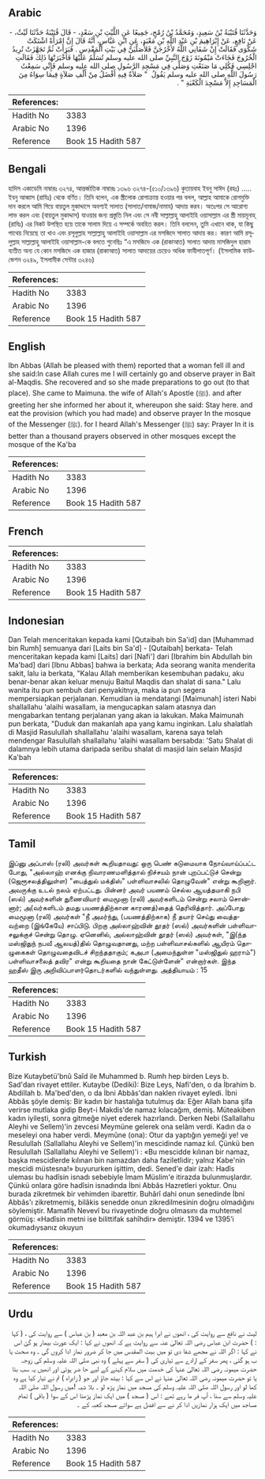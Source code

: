 ## Arabic


<div dir="rtl" lang="ar" style={{fontSize:'larger',backgroundColor:'#f8f9fa',padding:20}}>
وَحَدَّثَنَا قُتَيْبَةُ بْنُ سَعِيدٍ، وَمُحَمَّدُ بْنُ رُمْحٍ، جَمِيعًا عَنِ اللَّيْثِ بْنِ سَعْدٍ، - قَالَ قُتَيْبَةُ حَدَّثَنَا لَيْثٌ، - عَنْ نَافِعٍ، عَنْ إِبْرَاهِيمَ بْنِ عَبْدِ اللَّهِ بْنِ مَعْبَدٍ، عَنِ ابْنِ عَبَّاسٍ، أَنَّهُ قَالَ إِنَّ امْرَأَةً اشْتَكَتْ شَكْوَى فَقَالَتْ إِنْ شَفَانِي اللَّهُ لأَخْرُجَنَّ فَلأُصَلِّيَنَّ فِي بَيْتِ الْمَقْدِسِ ‏.‏ فَبَرَأَتْ ثُمَّ تَجَهَّزَتْ تُرِيدُ الْخُرُوجَ فَجَاءَتْ مَيْمُونَةَ زَوْجَ النَّبِيِّ صلى الله عليه وسلم تُسَلِّمُ عَلَيْهَا فَأَخْبَرَتْهَا ذَلِكَ فَقَالَتِ اجْلِسِي فَكُلِي مَا صَنَعْتِ وَصَلِّي فِي مَسْجِدِ الرَّسُولِ صلى الله عليه وسلم فَإِنِّي سَمِعْتُ رَسُولَ اللَّهِ صلى الله عليه وسلم يَقُولُ ‏ "‏ صَلاَةٌ فِيهِ أَفْضَلُ مِنْ أَلْفِ صَلاَةٍ فِيمَا سِوَاهُ مِنَ الْمَسَاجِدِ إِلاَّ مَسْجِدَ الْكَعْبَةِ ‏"‏ ‏.‏
</div>
<div style={{backgroundColor:'#f8f9fa',padding:20, marginBottom: 10}}><table> <thead> <tr> <th>References:</th> <th></th> </tr> </thead> <tbody><tr><td>Hadith No</td><td>3383</td></tr><tr><td>Arabic No</td><td>1396</td></tr><tr><td>Reference</td><td>Book 15 Hadith 587</td></tr></tbody></table></div>

## Bengali


<div dir="ltr" lang="bn" style={{fontSize:'larger',backgroundColor:'#f8f9fa',padding:20}}>
হাদিস একাডেমি নাম্বারঃ ৩২৭৪, আন্তর্জাতিক নাম্বারঃ ১৩৯৬ ৩২৭৪-(৫১০/১৩৯৬) কুতায়বাহ ইবনু সাঈদ (রহঃ) ..... ইবনু আব্বাস (রাযিঃ) থেকে বর্ণিত। তিনি বলেন, এক স্ত্রীলোক রোগাক্রান্ত হওয়ার পর বলল, আল্লাহ আমাকে রোগমুক্তি দান করলে আমি গিয়ে বায়তুল মুকাদ্দাসে অবশ্যই সালাত (সালাত/নামাজ/নামায) আদায় করব। অতঃপর সে আরোগ্য লাভ করল এবং (বায়তুল মুকাদ্দাস) যাওয়ার জন্য প্রস্তুতি নিল এবং সে নবী সাল্লাল্লাহু আলাইহি ওয়াসাল্লাম এর স্ত্রী মায়মূনাহ্ (রাযিঃ) এর নিকট উপস্থিত হয়ে তাকে সালাম দিয়ে এ সম্পর্কে অবহিত করল। তিনি বললেন, তুমি এখানে থাক, যা কিছু পাথেয় নিয়েছে তা খাও এবং রসূলুল্লাহ সাল্লাল্লাহু আলাইহি ওয়াসাল্লাম এর মসজিদে সালাত আদায় কর। কারণ আমি রসূলুল্লাহ সাল্লাল্লাহু আলাইহি ওয়াসাল্লাম-কে বলতে শুনেছিঃ “এ মসজিদে এক (রাকাআত) সালাত আদায় মাসজিদুল হারাম ব্যতীত অন্য যে কোন মসজিদে এক হাজার (রাকাআত) সালাত আদায়ের চেয়েও অধিক ফাযীলাতপূর্ণ। (ইসলামিক ফাউন্ডেশন ৩২৪৯, ইসলামীক সেন্টার ৩২৪৬)
</div>
<div style={{backgroundColor:'#f8f9fa',padding:20, marginBottom: 10}}><table> <thead> <tr> <th>References:</th> <th></th> </tr> </thead> <tbody><tr><td>Hadith No</td><td>3383</td></tr><tr><td>Arabic No</td><td>1396</td></tr><tr><td>Reference</td><td>Book 15 Hadith 587</td></tr></tbody></table></div>

## English


<div dir="ltr" lang="en" style={{fontSize:'larger',backgroundColor:'#f8f9fa',padding:20}}>
Ibn Abbas (Allah be pleased with them) reported that a woman fell ill and she said:In case Allah cures me I will certainly go and observe prayer in Bait al-Maqdis. She recovered and so she made preparations to go out (to that place). She came to Maimuna. the wife of Allah's Apostle (ﷺ). and after greeting her she informed her about it, whereupon she said: Stay here. and eat the provision (which you had made) and observe prayer In the mosque of the Messenger (ﷺ). for I heard Allah's Messenger (ﷺ) say: Prayer In it is better than a thousand prayers observed in other mosques except the mosque of the Ka'ba
</div>
<div style={{backgroundColor:'#f8f9fa',padding:20, marginBottom: 10}}><table> <thead> <tr> <th>References:</th> <th></th> </tr> </thead> <tbody><tr><td>Hadith No</td><td>3383</td></tr><tr><td>Arabic No</td><td>1396</td></tr><tr><td>Reference</td><td>Book 15 Hadith 587</td></tr></tbody></table></div>

## French


<div dir="ltr" lang="fr" style={{fontSize:'larger',backgroundColor:'#f8f9fa',padding:20}}>

</div>
<div style={{backgroundColor:'#f8f9fa',padding:20, marginBottom: 10}}><table> <thead> <tr> <th>References:</th> <th></th> </tr> </thead> <tbody><tr><td>Hadith No</td><td>3383</td></tr><tr><td>Arabic No</td><td>1396</td></tr><tr><td>Reference</td><td>Book 15 Hadith 587</td></tr></tbody></table></div>

## Indonesian


<div dir="ltr" lang="id" style={{fontSize:'larger',backgroundColor:'#f8f9fa',padding:20}}>
Dan Telah menceritakan kepada kami [Qutaibah bin Sa'id] dan [Muhammad bin Rumh] semuanya dari [Laits bin Sa'd] - [Qutaibah] berkata- Telah menceritakan kepada kami [Laits] dari [Nafi'] dari [Ibrahim bin Abdullah bin Ma'bad] dari [Ibnu Abbas] bahwa ia berkata; Ada seorang wanita menderita sakit, lalu ia berkata, "Kalau Allah memberikan kesembuhan padaku, aku benar-benar akan keluar menuju Baitul Maqdis dan shalat di sana." Lalu wanita itu pun sembuh dari penyakitnya, maka ia pun segera mempersiapkan perjalanan. Kemudian ia mendatangi [Maimunah] isteri Nabi shallallahu 'alaihi wasallam, ia mengucapkan salam atasnya dan mengabarkan tentang perjalanan yang akan ia lakukan. Maka Maimunah pun berkata, "Duduk dan makanlah apa yang kamu inginkan. Lalu shalatlah di Masjid Rasulullah shallallahu 'alaihi wasallam, karena saya telah mendengar Rasulullah shallallahu 'alaihi wasallam bersabda: 'Satu Shalat di dalamnya lebih utama daripada seribu shalat di masjid lain selain Masjid Ka'bah
</div>
<div style={{backgroundColor:'#f8f9fa',padding:20, marginBottom: 10}}><table> <thead> <tr> <th>References:</th> <th></th> </tr> </thead> <tbody><tr><td>Hadith No</td><td>3383</td></tr><tr><td>Arabic No</td><td>1396</td></tr><tr><td>Reference</td><td>Book 15 Hadith 587</td></tr></tbody></table></div>

## Tamil


<div dir="ltr" lang="ta" style={{fontSize:'larger',backgroundColor:'#f8f9fa',padding:20}}>
இப்னு அப்பாஸ் (ரலி) அவர்கள் கூறியதாவது: ஒரு பெண் கடுமையாக நோய்வாய்ப்பட்ட போது, "அல்லாஹ் எனக்கு நிவாரணமளித்தால் நிச்சயம் நான் புறப்பட்டுச் சென்று (ஜெரூசலத்திலுள்ள) "பைத்துல் மக்திஸ்" பள்ளிவாசலில் தொழுவேன்" என்று கூறினார். அவருக்கு உடல் நலம் ஏற்பட்டது. பின்னர் அவர் பயணம் செல்ல ஆயத்தமாகி நபி (ஸல்) அவர்களின் துணைவியார் மைமூனா (ரலி) அவர்களிடம் சென்று சலாம் சொன்னார்; அ(வர்களிடம் தமது பயணத்திற்கான காரணத்)தைத் தெரிவித்தார். அப்போது மைமூனா (ரலி) அவர்கள் "நீ அமர்ந்து, (பயணத்திற்காக) நீ தயார் செய்து வைத்தவற்றை (இங்கேயே) சாப்பிடு. பிறகு அல்லாஹ்வின் தூதர் (ஸல்) அவர்களின் பள்ளிவாசலுக்குச் சென்று தொழு. ஏனெனில், அல்லாஹ்வின் தூதர் (ஸல்) அவர்கள், "இ(ந்த மஸ்ஜிதுந் நபவீ ஆலயத்)தில் தொழுவதானது, மற்ற பள்ளிவாசல்களில் ஆயிரம் தொழுகைகள் தொழுவதைவிடச் சிறந்ததாகும்; கஅபா (அமைந்துள்ள "மஸ்ஜிதுல் ஹராம்") பள்ளிவாசலைத் தவிர" என்று கூறியதை நான் கேட்டுள்ளேன்" என்றார்கள். இந்த ஹதீஸ் இரு அறிவிப்பாளர்தொடர்களில் வந்துள்ளது. அத்தியாயம் : 15
</div>
<div style={{backgroundColor:'#f8f9fa',padding:20, marginBottom: 10}}><table> <thead> <tr> <th>References:</th> <th></th> </tr> </thead> <tbody><tr><td>Hadith No</td><td>3383</td></tr><tr><td>Arabic No</td><td>1396</td></tr><tr><td>Reference</td><td>Book 15 Hadith 587</td></tr></tbody></table></div>

## Turkish


<div dir="ltr" lang="tr" style={{fontSize:'larger',backgroundColor:'#f8f9fa',padding:20}}>
Bize Kutaybetü'bnû Saîd ile Muhammed b. Rumh hep birden Leys b. Sad'dan rivayet ettiler. Kutaybe (Dediki): Bize Leys, Nafi'den, o da İbrahim b. AbdiIIah b. Ma'bed'den, o da İbni Abbâs'dan naklen rivayet eyledi. İbni Abbâs şöyle demiş: Bir kadın bir hastalığa tutulmuş da: Eğer Allah bana şifa verirse mutlaka gidip Beyt-i Makdis'de namaz kılacağım, demiş. Müteakiben kadın iyileşti, sonra gitmeğe niyet ederek hazırlandı. Derken Nebi (Sallallahu Aleyhi ve Sellem)'in zevcesi Meymüne gelerek ona selâm verdi. Kadın da o meseleyi ona haber verdi. Meymûne (ona): Otur da yaptığın yemeği ye! ve Resulullah (Sallallahu Aleyhi ve Sellem)'in mescidinde namaz kıl. Çünkü ben Resulullah (Sallallahu Aleyhi ve Sellem)'i : «Bu mescidde kılınan bir namaz, başka mescidlerde kılınan bin namazdan daha faziletlidir; yalnız Kabe'nin mescidi müstesna!» buyururken işittim, dedi. Sened'e dair izah: Hadîs uleması bu hadîsin isnadı sebebiyle İmam Müslim'e itirazda bulunmuşlardır. Çünkü onlara göre hadîsin isnadında İbni Abbâs Hazretleri yoktur. Onu burada zikretmek bir vehimden ibarettir. Buhârî dahi onun senedinde İbni Abbâs'ı zikretmemiş, bilâkis senedde onun zikredilmesinin doğru olmadığını söylemiştir. Mamafih Nevevî bu rivayetinde doğru olmasını da muhtemel görmüş: «Hadîsin metni ise bilittifak sahîhdir» demiştir. 1394 ve 1395’i okumadıysanız okuyun
</div>
<div style={{backgroundColor:'#f8f9fa',padding:20, marginBottom: 10}}><table> <thead> <tr> <th>References:</th> <th></th> </tr> </thead> <tbody><tr><td>Hadith No</td><td>3383</td></tr><tr><td>Arabic No</td><td>1396</td></tr><tr><td>Reference</td><td>Book 15 Hadith 587</td></tr></tbody></table></div>

## Urdu


<div dir="rtl" lang="ur" style={{fontSize:'larger',backgroundColor:'#f8f9fa',padding:20}}>
لیث نے نافع سے روایت کی ، انھوں نے ابرا ہیم بن عبد اللہ بن معبد ( بن عباس ) سے روایت کی ، ( کہا : ) حضرت ابن عباس رضی اللہ تعالیٰ عنہ سے روایت ہے کہ انھوں نے کہا : ایک عورت بیمار ہو گئ اس نے کہا : اگر اللہ نے مجھے شفا دی تو میں بیت المقدس میں جا کر ضرور نماز ادا کروں گی ۔ وہ صحت یا ب ہو گئی ، پھر سفر کے ارادے سے تیاری کی ( سفر سے پہلے ) وہ نبی صلی اللہ علیہ وسلم کی زوجہ حضرت میمونہ رضی اللہ تعالیٰ عنہا کی خدمت میں سلام کہنے کے لیے حا ضر ہوئی اور انھیں یہ سب بتا یا تو حضرت میمونہ رضی اللہ تعالیٰ عنہا نے اس سے کہا : بیٹھ جاؤ اور جو ( زادراہ ) تم نے تیار کیا ہے وہ کھا لو اور رسول اللہ صلی اللہ علیہ وسلم کی مسجد میں نماز پڑھ لو ۔ بلا شبہ !میں رسول اللہ صلی اللہ علیہ وسلم سے سنا ، آپ فر ما رہے تھے : اس ( مسجد ) میں ایک نماز پڑھنا اس کے سوا ( باقی ) تمام مساجد میں ایک ہزار نمازیں ادا کر نے سے افضل ہے سوائے مسجد کعبہ کے ۔
</div>
<div style={{backgroundColor:'#f8f9fa',padding:20, marginBottom: 10}}><table> <thead> <tr> <th>References:</th> <th></th> </tr> </thead> <tbody><tr><td>Hadith No</td><td>3383</td></tr><tr><td>Arabic No</td><td>1396</td></tr><tr><td>Reference</td><td>Book 15 Hadith 587</td></tr></tbody></table></div>